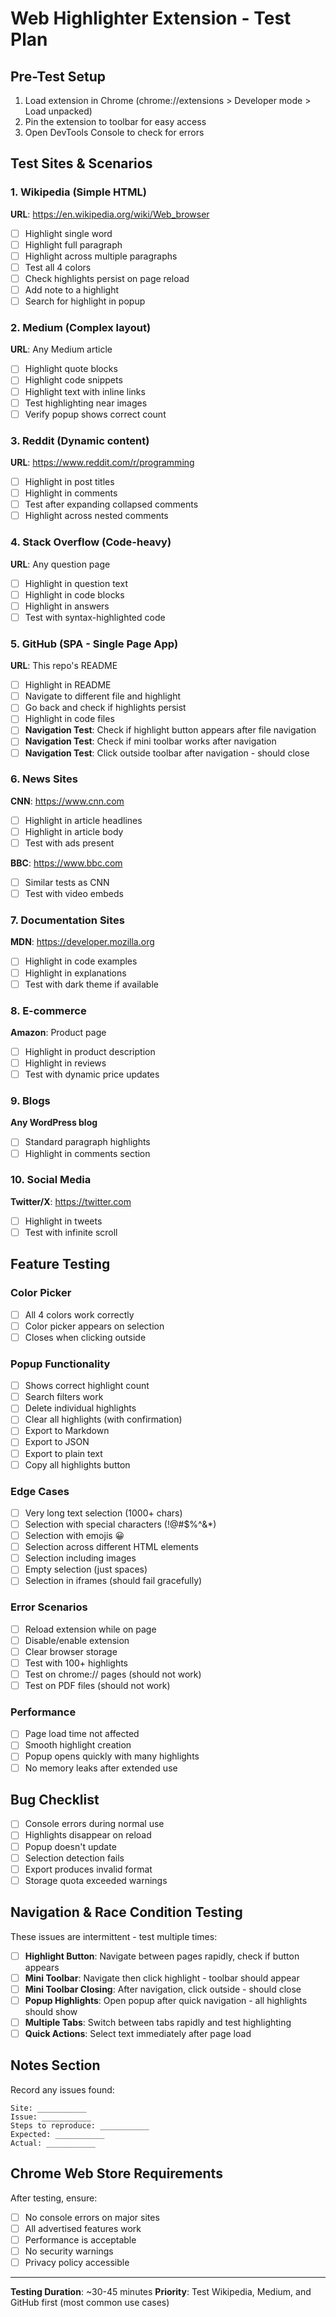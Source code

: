 # Web Highlighter Extension - Test Plan

## Pre-Test Setup
1. Load extension in Chrome (chrome://extensions > Developer mode > Load unpacked)
2. Pin the extension to toolbar for easy access
3. Open DevTools Console to check for errors

## Test Sites & Scenarios

### 1. Wikipedia (Simple HTML)
**URL**: https://en.wikipedia.org/wiki/Web_browser
- [ ] Highlight single word
- [ ] Highlight full paragraph
- [ ] Highlight across multiple paragraphs
- [ ] Test all 4 colors
- [ ] Check highlights persist on page reload
- [ ] Add note to a highlight
- [ ] Search for highlight in popup

### 2. Medium (Complex layout)
**URL**: Any Medium article
- [ ] Highlight quote blocks
- [ ] Highlight code snippets
- [ ] Highlight text with inline links
- [ ] Test highlighting near images
- [ ] Verify popup shows correct count

### 3. Reddit (Dynamic content)
**URL**: https://www.reddit.com/r/programming
- [ ] Highlight in post titles
- [ ] Highlight in comments
- [ ] Test after expanding collapsed comments
- [ ] Highlight across nested comments

### 4. Stack Overflow (Code-heavy)
**URL**: Any question page
- [ ] Highlight in question text
- [ ] Highlight in code blocks
- [ ] Highlight in answers
- [ ] Test with syntax-highlighted code

### 5. GitHub (SPA - Single Page App)
**URL**: This repo's README
- [ ] Highlight in README
- [ ] Navigate to different file and highlight
- [ ] Go back and check if highlights persist
- [ ] Highlight in code files
- [ ] **Navigation Test**: Check if highlight button appears after file navigation
- [ ] **Navigation Test**: Check if mini toolbar works after navigation
- [ ] **Navigation Test**: Click outside toolbar after navigation - should close

### 6. News Sites
**CNN**: https://www.cnn.com
- [ ] Highlight in article headlines
- [ ] Highlight in article body
- [ ] Test with ads present

**BBC**: https://www.bbc.com
- [ ] Similar tests as CNN
- [ ] Test with video embeds

### 7. Documentation Sites
**MDN**: https://developer.mozilla.org
- [ ] Highlight in code examples
- [ ] Highlight in explanations
- [ ] Test with dark theme if available

### 8. E-commerce
**Amazon**: Product page
- [ ] Highlight in product description
- [ ] Highlight in reviews
- [ ] Test with dynamic price updates

### 9. Blogs
**Any WordPress blog**
- [ ] Standard paragraph highlights
- [ ] Highlight in comments section

### 10. Social Media
**Twitter/X**: https://twitter.com
- [ ] Highlight in tweets
- [ ] Test with infinite scroll

## Feature Testing

### Color Picker
- [ ] All 4 colors work correctly
- [ ] Color picker appears on selection
- [ ] Closes when clicking outside

### Popup Functionality
- [ ] Shows correct highlight count
- [ ] Search filters work
- [ ] Delete individual highlights
- [ ] Clear all highlights (with confirmation)
- [ ] Export to Markdown
- [ ] Export to JSON
- [ ] Export to plain text
- [ ] Copy all highlights button

### Edge Cases
- [ ] Very long text selection (1000+ chars)
- [ ] Selection with special characters (!@#$%^&*)
- [ ] Selection with emojis 😀
- [ ] Selection across different HTML elements
- [ ] Selection including images
- [ ] Empty selection (just spaces)
- [ ] Selection in iframes (should fail gracefully)

### Error Scenarios
- [ ] Reload extension while on page
- [ ] Disable/enable extension
- [ ] Clear browser storage
- [ ] Test with 100+ highlights
- [ ] Test on chrome:// pages (should not work)
- [ ] Test on PDF files (should not work)

### Performance
- [ ] Page load time not affected
- [ ] Smooth highlight creation
- [ ] Popup opens quickly with many highlights
- [ ] No memory leaks after extended use

## Bug Checklist
- [ ] Console errors during normal use
- [ ] Highlights disappear on reload
- [ ] Popup doesn't update
- [ ] Selection detection fails
- [ ] Export produces invalid format
- [ ] Storage quota exceeded warnings

## Navigation & Race Condition Testing
These issues are intermittent - test multiple times:
- [ ] **Highlight Button**: Navigate between pages rapidly, check if button appears
- [ ] **Mini Toolbar**: Navigate then click highlight - toolbar should appear
- [ ] **Mini Toolbar Closing**: After navigation, click outside - should close
- [ ] **Popup Highlights**: Open popup after quick navigation - all highlights should show
- [ ] **Multiple Tabs**: Switch between tabs rapidly and test highlighting
- [ ] **Quick Actions**: Select text immediately after page load

## Notes Section
Record any issues found:

```
Site: ___________
Issue: ___________
Steps to reproduce: ___________
Expected: ___________
Actual: ___________
```

## Chrome Web Store Requirements
After testing, ensure:
- [ ] No console errors on major sites
- [ ] All advertised features work
- [ ] Performance is acceptable
- [ ] No security warnings
- [ ] Privacy policy accessible

---

**Testing Duration**: ~30-45 minutes
**Priority**: Test Wikipedia, Medium, and GitHub first (most common use cases)